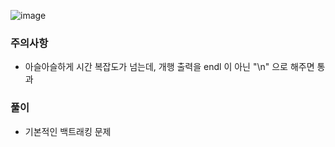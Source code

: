 ![image](https://github.com/user-attachments/assets/b0be6577-4c48-43f3-952b-3e23b4fb59f2)

### 주의사항 
- 아슬아슬하게 시간 복잡도가 넘는데, 개행 출력을 endl 이 아닌 "\n" 으로 해주면 통과

### 풀이
- 기본적인 백트래킹 문제